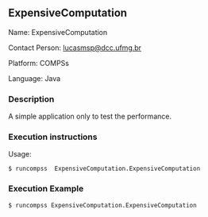 ## ExpensiveComputation

Name: ExpensiveComputation

Contact Person: lucasmsp@dcc.ufmg.br

Platform: COMPSs

Language: Java




### Description

A simple application only to test the performance.

###  Execution instructions

Usage:


```$ runcompss  ExpensiveComputation.ExpensiveComputation ```


### Execution Example

```$ runcompss ExpensiveComputation.ExpensiveComputation```




